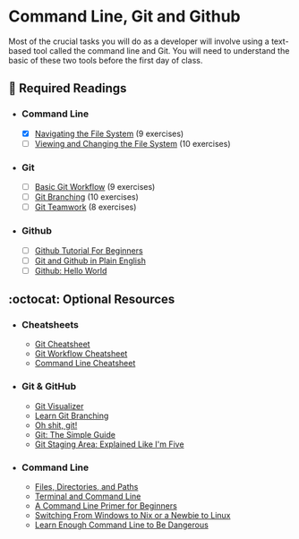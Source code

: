 # Command Line, Git and Github 

Most of the crucial tasks you will do as a developer will involve using a text-based tool called the command line and Git. You will need to understand the basic of these two tools before the first day of class.

## :closed_book:  **Required Readings**

* ### Command Line

  - [x] [Navigating the File System](https://www.codecademy.com/courses/learn-the-command-line/lessons/navigation) (9 exercises)
  - [ ] [Viewing and Changing the File System](https://www.codecademy.com/courses/learn-the-command-line/lessons/command-line-manipulation) (10 exercises)

* ### Git

  - [ ] [Basic Git Workflow](https://www.codecademy.com/courses/learn-git/lessons/git-workflow) (9 exercises)
  - [ ] [Git Branching](https://www.codecademy.com/courses/learn-git/lessons/git-branching) (10 exercises)
  - [ ] [Git Teamwork](https://www.codecademy.com/courses/learn-git/lessons/git-teamwork) (8 exercises)

* ### Github

  - [ ] [Github Tutorial For Beginners](https://www.youtube.com/watch?v=0fKg7e37bQE)
  - [ ] [Git and Github in Plain English](https://blog.red-badger.com/2016/11/29/gitgithub-in-plain-english)
  - [ ] [Github: Hello World](https://guides.github.com/activities/hello-world)

## :octocat:  **Optional Resources**

* ### Cheatsheets

  * [Git Cheatsheet](https://drive.google.com/uc?export=download&id=1VjeSRhrKsi8RH32gPFB__z9TV7yzQegA)
  * [Git Workflow Cheatsheet](https://drive.google.com/uc?export=download&id=14ZuBAXmRM-JiWcC9MKFTG5_Kfqw9Pd5a)
  * [Command Line Cheatsheet](https://drive.google.com/uc?export=download&id=12izeAt1f1WsFy_cmjLlTB_62nJuaD5Hg)

* ### Git & GitHub

  * [Git Visualizer](https://git-school.github.io/visualizing-git)
  * [Learn Git Branching](https://learngitbranching.js.org)
  * [Oh shit, git!](https://ohshitgit.com)
  * [Git: The Simple Guide](http://rogerdudler.github.io/git-guide/)
  * [Git Staging Area: Explained Like I'm Five](https://dev.to/sublimegeek/git-staging-area-explained-like-im-five-1anh)

* ### Command Line

  * [Files, Directories, and Paths](http://mod0.turing.io/session3/#filesdirectories)
  * [Terminal and Command Line](http://mod0.turing.io/session3/#terminalcommandline)
  * [A Command Line Primer for Beginners](https://lifehacker.com/a-command-line-primer-for-beginners-5633909)
  * [Switching From Windows to Nix or a Newbie to Linux](https://www.tecmint.com/useful-linux-commands-for-newbies/)
  * [Learn Enough Command Line to Be Dangerous](https://www.learnenough.com/command-line-tutorial/basics)
